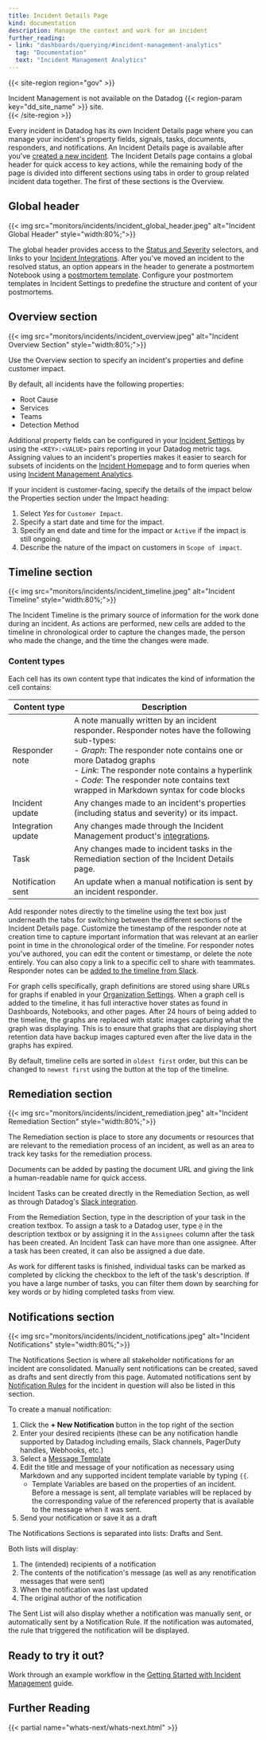 ```yaml
---
title: Incident Details Page
kind: documentation
description: Manage the context and work for an incident
further_reading:
- link: "dashboards/querying/#incident-management-analytics"
  tag: "Documentation"
  text: "Incident Management Analytics"
---
```


{{< site-region region="gov" >}}
<div class="alert alert-warning">Incident Management is not available on the Datadog {{< region-param key="dd_site_name" >}} site.</div>
{{< /site-region >}}

Every incident in Datadog has its own Incident Details page where you can manage your incident's property fields, signals, tasks, documents, responders, and notifications. An Incident Details page is available after you've [created a new incident][1]. The Incident Details page contains a global header for quick access to key actions, while the remaining body of the page is divided into different sections using tabs in order to group related incident data together. The first of these sections is the Overview.

## Global header

{{< img src="monitors/incidents/incident_global_header.jpeg" alt="Incident Global Header" style="width:80%;">}}

The global header provides access to the [Status and Severity][2] selectors, and links to your [Incident Integrations][3]. After you've moved an incident to the resolved status, an option appears in the header to generate a postmortem Notebook using a [postmortem template][4]. Configure your postmortem templates in Incident Settings to predefine the structure and content of your postmortems.

## Overview section

{{< img src="monitors/incidents/incident_overview.jpeg" alt="Incident Overview Section" style="width:80%;">}}

Use the Overview section to specify an incident's properties and define customer impact. 

By default, all incidents have the following properties:

* Root Cause
* Services
* Teams
* Detection Method

Additional property fields can be configured in your [Incident Settings][5] by using the `<KEY>:<VALUE>` pairs reporting in your Datadog metric tags. Assigning values to an incident's properties makes it easier to search for subsets of incidents on the [Incident Homepage][6] and to form queries when using [Incident Management Analytics][7].

If your incident is customer-facing, specify the details of the impact below the Properties section under the Impact heading:

1. Select *Yes* for `Customer Impact`.
2. Specify a start date and time for the impact.
3. Specify an end date and time for the impact or `Active` if the impact is still ongoing.
4. Describe the nature of the impact on customers in `Scope of impact`.

## Timeline section

{{< img src="monitors/incidents/incident_timeline.jpeg" alt="Incident Timeline" style="width:80%;">}}

The Incident Timeline is the primary source of information for the work done during an incident. As actions are performed, new cells are added to the timeline in chronological order to capture the changes made, the person who made the change, and the time the changes were made. 

### Content types

Each cell has its own content type that indicates the kind of information the cell contains:

|  Content type      | Description                                                                                            |
| ------------------ | ------------------------------------------------------------------------------------------------------ |
| Responder note     | A note manually written by an incident responder. Responder notes have the following sub-types:<br>- *Graph*: The responder note contains one or more Datadog graphs<br>- *Link*: The responder note contains a hyperlink<br>- *Code*: The responder note contains text wrapped in Markdown syntax for code blocks
| Incident update    | Any changes made to an incident's properties (including status and severity) or its impact.
| Integration update | Any changes made through the Incident Management product's [integrations][3].
| Task               | Any changes made to incident tasks in the Remediation section of the Incident Details page.
| Notification sent  | An update when a manual notification is sent by an incident responder.

Add responder notes directly to the timeline using the text box just underneath the tabs for switching between the different sections of the Incident Details page. Customize the timestamp of the responder note at creation time to capture important information that was relevant at an earlier point in time in the chronological order of the timeline. For responder notes you've authored, you can edit the content or timestamp, or delete the note entirely. You can also copy a link to a specific cell to share with teammates. Responder notes can be [added to the timeline from Slack][8].

For graph cells specifically, graph definitions are stored using share URLs for graphs if enabled in your [Organization Settings][9]. When a graph cell is added to the timeline, it has full interactive hover states as found in Dashboards, Notebooks, and other pages. After 24 hours of being added to the timeline, the graphs are replaced with static images capturing what the graph was displaying. This is to ensure that graphs that are displaying short retention data have backup images captured even after the live data in the graphs has expired.

By default, timeline cells are sorted in `oldest first` order, but this can be changed to `newest first` using the button at the top of the timeline.

## Remediation section

{{< img src="monitors/incidents/incident_remediation.jpeg" alt="Incident Remediation Section" style="width:80%;">}}

The Remediation section is place to store any documents or resources that are relevant to the remediation process of an incident, as well as an area to track key tasks for the remediation process. 

Documents can be added by pasting the document URL and giving the link a human-readable name for quick access.

Incident Tasks can be created directly in the Remediation Section, as well as through Datadog's [Slack integration][10]. 

From the Remediation Section, type in the description of your task in the creation textbox. To assign a task to a Datadog user, type `@` in the description textbox or by assigning it in the `Assignees` column after the task has been created. An Incident Task can have more than one assignee. After a task has been created, it can also be assigned a due date. 

As work for different tasks is finished, individual tasks can be marked as completed by clicking the checkbox to the left of the task's description. If you have a large number of tasks, you can filter them down by searching for key words or by hiding completed tasks from view.

## Notifications section

{{< img src="monitors/incidents/incident_notifications.jpeg" alt="Incident Notifications" style="width:80%;">}}

The Notifications Section is where all stakeholder notifications for an incident are consolidated. Manually sent notifications can be created, saved as drafts and sent directly from this page. Automated notifications sent by [Notification Rules][11] for the incident in question will also be listed in this section.

To create a manual notification: 

1. Click the **+ New Notification** button in the top right of the section
2. Enter your desired recipients (these can be any notification handle supported by Datadog including emails, Slack channels, PagerDuty handles, Webhooks, etc.)
3. Select a [Message Template][12]
4. Edit the title and message of your notification as necessary using Markdown and any supported incident template variable by typing `{{`. 
   * Template Variables are based on the properties of an incident. Before a message is sent, all template variables will be replaced by the corresponding value of the referenced property that is available to the message when it was sent.
5. Send your notification or save it as a draft 

The Notifications Sections is separated into lists: Drafts and Sent.

Both lists will display: 

1. The (intended) recipients of a notification 
2. The contents of the notification's message (as well as any renotification messages that were sent)
3. When the notification was last updated 
4. The original author of the notification

The Sent List will also display whether a notification was manually sent, or automatically sent by a Notification Rule. If the notification was automated, the rule that triggered the notification will be displayed.

## Ready to try it out?

Work through an example workflow in the [Getting Started with Incident Management][13] guide.

## Further Reading

{{< partial name="whats-next/whats-next.html" >}}

[1]: /monitors/incident_management/#creating-an-incident
[2]: /monitors/incident_management/#describing-the-incident
[3]: /monitors/incident_management/#integrations
[4]: /monitors/incident_management/incident_settings#postmortem-templates
[5]: https://app.datadoghq.com/incidents/settings#Property-Fields
[6]: https://app.datadoghq.com/incidents
[7]: /monitors/incident_management/incident_management_analytics
[8]: /integrations/slack/?tab=slackapplicationus#using-datadog-incidents
[9]: https://app.datadoghq.com/organization-settings/public-sharing/settings
[10]: /integrations/slack/?tab=slackapplicationus#manage-incident-tasks
[11]: /monitors/incident_management/incident_settings#rules
[12]: /monitors/incident_management/incident_settings#message-templates
[13]: /getting_started/incident_management
